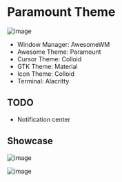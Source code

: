 # Paramount Theme
![image](https://user-images.githubusercontent.com/46684536/285365827-dce07d81-afcd-4f93-bb7a-82edf7f5dbe6.png)
 - Window Manager: AwesomeWM
 - Awesome Theme: Paramount
 - Cursor Theme: Colloid
 - GTK Theme: Material
 - Icon Theme: Colloid
 - Terminal: Alacritty
## TODO
 - Notification center
## Showcase
![image](https://github.com/fafuja/paramount/assets/46684536/ae10cb8f-2c11-4748-97a8-8876ca79cd5c)

![image](https://github.com/fafuja/paramount/assets/46684536/fbe9951d-320b-4b5c-acd1-9210f52c8e2d)
